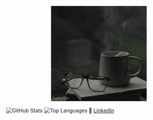 <div align="center">
  <img src="assets/Welcome.gif" alt="Welcome Animation">
</div>

![GitHub Stats](https://github-readme-stats.vercel.app/api?username=SemilogoDan&show_icons=true&theme=radical)
![Top Languages](https://github-readme-stats.vercel.app/api/top-langs/?username=SemilogoDan&layout=compact)
🔗 [LinkedIn](https://www.linkedin.com/in/[semilogo](https://www.linkedin.com/in/semilogo-dan-s-ba86b2206/))  

